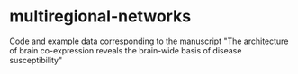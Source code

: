 # multiregional-networks
Code and example data corresponding to the manuscript "The architecture of brain co-expression reveals the brain-wide basis of disease susceptibility"

